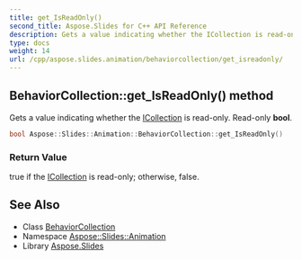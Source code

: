 ```yaml
---
title: get_IsReadOnly()
second_title: Aspose.Slides for C++ API Reference
description: Gets a value indicating whether the ICollection is read-only. Read-only bool.
type: docs
weight: 14
url: /cpp/aspose.slides.animation/behaviorcollection/get_isreadonly/
---
```

## BehaviorCollection::get_IsReadOnly() method


Gets a value indicating whether the [ICollection](../../../system.collections.generic/icollection/) is read-only. Read-only **bool**.

```cpp
bool Aspose::Slides::Animation::BehaviorCollection::get_IsReadOnly()
```


### Return Value

true if the [ICollection](../../../system.collections.generic/icollection/) is read-only; otherwise, false.

## See Also

* Class [BehaviorCollection](./)
* Namespace [Aspose::Slides::Animation](../)
* Library [Aspose.Slides](../../)